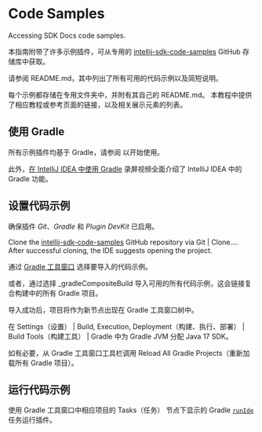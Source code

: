 <!-- Copyright 2000-2024 JetBrains s.r.o. and contributors. Use of this source code is governed by the Apache 2.0 license. -->

# Code Samples

<link-summary>Accessing SDK Docs code samples.</link-summary>

本指南附带了许多示例插件，可从专用的 [intellij-sdk-code-samples](https://github.com/JetBrains/intellij-sdk-code-samples) GitHub 存储库中获取。

请参阅 <path>README.md</path>，其中列出了所有可用的代码示例以及简短说明。

每个示例都存储在专用文件夹中，并附有其自己的 <path>README.md</path>。
本教程中提供了相应教程或参考页面的链接，以及相关展示元素的列表。

## 使用 Gradle

所有示例插件均基于 Gradle，请参阅 [](creating_plugin_project.md) 以开始使用。

此外，[在 IntelliJ IDEA 中使用 Gradle](https://youtu.be/6V6G3RyxEMk) 录屏视频全面介绍了 IntelliJ IDEA 中的 Gradle 功能。

## 设置代码示例

确保插件 _Git_、_Gradle_ 和 _Plugin DevKit_ 已启用。

<include from="snippets.md" element-id="pluginDevKitAvailability"/>

Clone the [intellij-sdk-code-samples](https://github.com/JetBrains/intellij-sdk-code-samples) GitHub repository via <control>Git | Clone...</control>.
After successful cloning, the IDE suggests opening the project.

通过 [Gradle 工具窗口](https://www.jetbrains.com/help/idea/gradle.html#link_gradle_project) 选择要导入的代码示例。

或者，通过选择 <path>_gradleCompositeBuild</path> 导入可用的所有代码示例，这会链接复合构建中的所有 Gradle 项目。

导入成功后，项目将作为新节点出现在 <control>Gradle</control> 工具窗口树中。

在 <ui-path>Settings（设置） | Build, Execution, Deployment（构建、执行、部署） | Build Tools（构建工具） | Gradle</ui-path> 中为 <control>Gradle JVM</control> 分配 Java 17 SDK。

如有必要，从 Gradle 工具窗口工具栏调用 <control>Reload All Gradle Projects（重新加载所有 Gradle 项目）</control>。

## 运行代码示例

使用 <control>Gradle</control> 工具窗口中相应项目的 <control>Tasks（任务）</control> 节点下显示的 Gradle [`runIde`](creating_plugin_project.md#执行插件) 任务运行插件。
